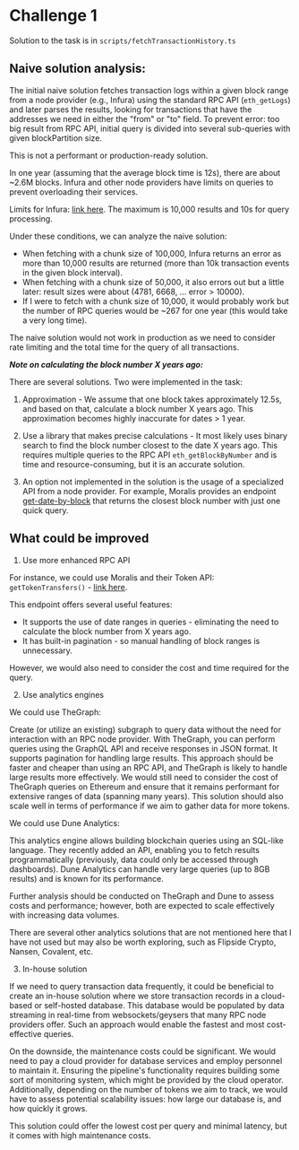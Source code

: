 # Challenge 1

Solution to the task is in `scripts/fetchTransactionHistory.ts`

## Naive solution analysis:

The initial naive solution fetches transaction logs within a given block range from a node provider (e.g., Infura) using the standard RPC API (`eth_getLogs`) and later parses the results, looking for transactions that have the addresses we need in either the "from" or "to" field. To prevent error: too big result from RPC API, initial query is divided into several sub-queries with given blockPartition size.

This is not a performant or production-ready solution.

In one year (assuming that the average block time is 12s), there are about ~2.6M blocks.
Infura and other node providers have limits on queries to prevent overloading their services.

Limits for Infura: [link here](https://docs.infura.io/api/networks/ethereum/json-rpc-methods/eth_getlogs#constraints).
The maximum is 10,000 results and 10s for query processing.

Under these conditions, we can analyze the naive solution:
* When fetching with a chunk size of 100,000, Infura returns an error as more than 10,000 results are returned (more than 10k transaction events in the given block interval).
* When fetching with a chunk size of 50,000, it also errors out but a little later: result sizes were about (4781, 6668, ... error > 10000).
* If I were to fetch with a chunk size of 10,000, it would probably work but the number of RPC queries would be ~267 for one year (this would take a very long time).

The naive solution would not work in production as we need to consider rate limiting and the total time for the query of all transactions.

**_Note on calculating the block number X years ago:_**

There are several solutions. Two were implemented in the task:
1. Approximation - We assume that one block takes approximately 12.5s, and based on that, calculate a block number X years ago.
This approximation becomes highly inaccurate for dates > 1 year.
   
2. Use a library that makes precise calculations - It most likely uses binary search to find the block number closest to the date X years ago.
This requires multiple queries to the RPC API `eth_getBlockByNumber` and is time and resource-consuming, but it is an accurate solution.

3. An option not implemented in the solution is the usage of a specialized API from a node provider. For example, Moralis provides an endpoint [get-date-by-block](https://docs.moralis.io/web3-data-api/evm/reference/get-date-to-block?chain=eth)
that returns the closest block number with just one quick query.


## What could be improved

1. Use more enhanced RPC API

For instance, we could use Moralis and their Token API: `getTokenTransfers()` - [link here](https://docs.moralis.io/web3-data-api/evm/reference/get-token-transfers?address=0x7d1afa7b718fb893db30a3abc0cfc608aacfebb0&chain=eth&order=DESC).

This endpoint offers several useful features:
* It supports the use of date ranges in queries - eliminating the need to calculate the block number from X years ago.
* It has built-in pagination - so manual handling of block ranges is unnecessary.

However, we would also need to consider the cost and time required for the query.

2. Use analytics engines

We could use TheGraph:

Create (or utilize an existing) subgraph to query data without the need for interaction with an RPC node provider.
With TheGraph, you can perform queries using the GraphQL API and receive responses in JSON format. It supports pagination for handling large results.
This approach should be faster and cheaper than using an RPC API, and TheGraph is likely to handle large results more effectively. 
We would still need to consider the cost of TheGraph queries on Ethereum and ensure that it remains performant for extensive ranges of data (spanning many years).
This solution should also scale well in terms of performance if we aim to gather data for more tokens.

We could use Dune Analytics:

This analytics engine allows building blockchain queries using an SQL-like language. They recently added an API, enabling you to fetch results programmatically (previously, data could only be accessed through dashboards).
Dune Analytics can handle very large queries (up to 8GB results) and is known for its performance.

Further analysis should be conducted on TheGraph and Dune to assess costs and performance; however, both are expected to scale effectively with increasing data volumes.

There are several other analytics solutions that are not mentioned here that I have not used but may also be worth exploring, such as Flipside Crypto, Nansen, Covalent, etc.

3. In-house solution

If we need to query transaction data frequently, it could be beneficial to create an in-house solution where we store transaction records in a cloud-based or self-hosted database. This database would be populated by data streaming in real-time from websockets/geysers that many RPC node providers offer. Such an approach would enable the fastest and most cost-effective queries.

On the downside, the maintenance costs could be significant. We would need to pay a cloud provider for database services and employ personnel to maintain it. Ensuring the pipeline's functionality requires building some sort of monitoring system, which might be provided by the cloud operator. Additionally, depending on the number of tokens we aim to track, we would have to assess potential scalability issues: how large our database is, and how quickly it grows.

This solution could offer the lowest cost per query and minimal latency, but it comes with high maintenance costs.

 